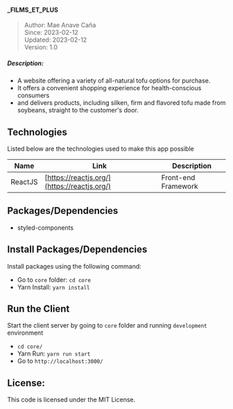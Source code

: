 #### _FILMS_ET_PLUS

> Author: Mae Anave Caña    
> Since: 2023-02-12       
> Updated: 2023-02-12    
> Version: 1.0    



##### Description: 
- A website offering a variety of all-natural tofu options for purchase.
- It offers a convenient shopping experience for health-conscious consumers
- and delivers products, including silken, firm and flavored tofu made from soybeans, straight to the customer's door.



## Technologies

Listed below are the technologies used to make this app possible

| Name | Link | Description |
| ------ | ------ | ------ |
| ReactJS | [https://reactjs.org/](https://reactjs.org/) | Front-end Framework |




## Packages/Dependencies
- styled-components



## Install Packages/Dependencies
Install packages using the following command:
- Go to `core` folder: `cd core`
- Yarn Install: `yarn install`



## Run the Client
Start the client server by going to `core` folder and running `development` environment
- `cd core/`
- Yarn Run: `yarn run start`
- Go to `http://localhost:3000/`



## License: 
This code is licensed under the MIT License.
